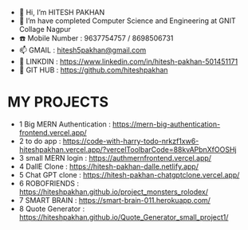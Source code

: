 - 👋 Hi, I’m HITESH PAKHAN
- 🌱 I’m have completed Computer Science and Engineering at GNIT Collage Nagpur
- ☎️ Mobile Number : 9637754757 / 8698506731
- 📫 GMAIL : hitesh5pakhan@gmail.com
- 👀 LINKDIN : https://www.linkedin.com/in/hitesh-pakhan-501451171
- 👀 GIT HUB : https://github.com/hiteshpakhan

# MY PROJECTS
* 1 Big MERN Authentication : https://mern-big-authentication-frontend.vercel.app/
* 2 to do app               : https://code-with-harry-todo-nrkzf1xw6-hiteshpakhan.vercel.app/?vercelToolbarCode=88kvAPbnXfOOSHj
* 3 small MERN login        : https://authmernfrontend.vercel.app/
* 4 DallE Clone             : https://hitesh-pakhan-dalle.netlify.app/
* 5 Chat GPT clone          : https://hitesh-pakhan-chatgptclone.vercel.app/
* 6 ROBOFRIENDS             : https://hiteshpakhan.github.io/project_monsters_rolodex/
* 7 SMART BRAIN             : https://smart-brain-011.herokuapp.com/
* 8 Quote Generator         : https://hiteshpakhan.github.io/Quote_Generator_small_project1/

